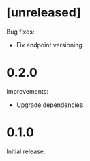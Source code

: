 # [unreleased]

Bug fixes:

* Fix endpoint versioning

# 0.2.0

Improvements:

* Upgrade dependencies

# 0.1.0

Initial release.
